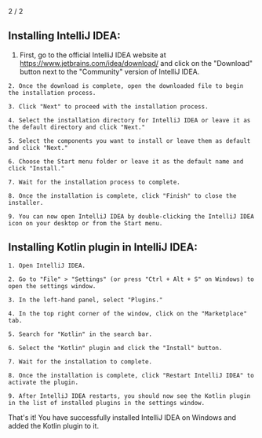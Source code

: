 2 / 2


## Installing IntelliJ IDEA:

   1. First, go to the official IntelliJ IDEA website at https://www.jetbrains.com/idea/download/ and click on the "Download" button next to the "Community" version of IntelliJ IDEA.

    2. Once the download is complete, open the downloaded file to begin the installation process.

    3. Click "Next" to proceed with the installation process.

    4. Select the installation directory for IntelliJ IDEA or leave it as the default directory and click "Next."

    5. Select the components you want to install or leave them as default and click "Next."

    6. Choose the Start menu folder or leave it as the default name and click "Install."

    7. Wait for the installation process to complete.

    8. Once the installation is complete, click "Finish" to close the installer.

    9. You can now open IntelliJ IDEA by double-clicking the IntelliJ IDEA icon on your desktop or from the Start menu.

## Installing Kotlin plugin in IntelliJ IDEA:

    1. Open IntelliJ IDEA.

    2. Go to "File" > "Settings" (or press "Ctrl + Alt + S" on Windows) to open the settings window.

    3. In the left-hand panel, select "Plugins."

    4. In the top right corner of the window, click on the "Marketplace" tab.

    5. Search for "Kotlin" in the search bar.

    6. Select the "Kotlin" plugin and click the "Install" button.

    7. Wait for the installation to complete.

    8. Once the installation is complete, click "Restart IntelliJ IDEA" to activate the plugin.

    9. After IntelliJ IDEA restarts, you should now see the Kotlin plugin in the list of installed plugins in the settings window.

That's it! You have successfully installed IntelliJ IDEA on Windows and added the Kotlin plugin to it.
